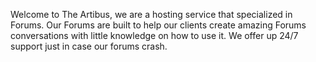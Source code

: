 Welcome to The Artibus, we are a hosting service that specialized in Forums. Our Forums are built to help our clients create amazing Forums conversations with little knowledge on how to use it. We offer up 24/7 support just in case our forums crash.